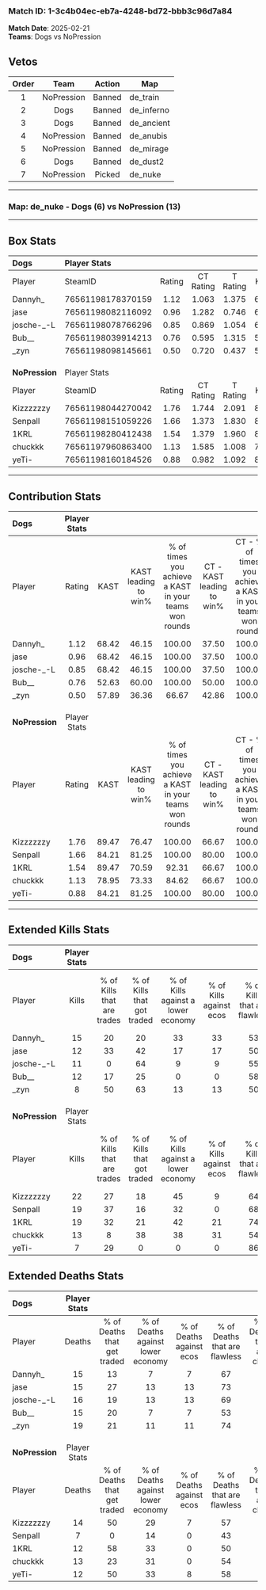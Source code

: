 ### Match ID: 1-3c4b04ec-eb7a-4248-bd72-bbb3c96d7a84  
**Match Date**: 2025-02-21  
**Teams**: Dogs vs NoPression  

## Vetos  

| Order | Team | Action | Map |
| :---: | :--: | :----: | --- |
| 1 | NoPression | Banned | de_train |
| 2 | Dogs | Banned | de_inferno |
| 3 | Dogs | Banned | de_ancient |
| 4 | NoPression | Banned | de_anubis |
| 5 | NoPression | Banned | de_mirage |
| 6 | Dogs | Banned | de_dust2 |
| 7 | NoPression | Picked | de_nuke |

---  

### **Map**: de_nuke - Dogs (6) vs NoPression (13)  
---  

## Box Stats  

| **Dogs**       | Player Stats      |        |           |          |       |       |       |         |        |      |     |
| :- | :- | :-: | :-: | :-: | :-: | :-: | :-: | :-: | :-: | :-: | :-: |
| Player         | SteamID           | Rating | CT Rating | T Rating | KAST  |  ADR  | Kills | Assists | Deaths | K/D  | HS% |
| Dannyh_        | 76561198178370159 |  1.12  |   1.063   |  1.375   | 68.42 | 87.7  |  15   |    3    |   15   | 1.00 | 66  |
| jase           | 76561198082116092 |  0.96  |   1.282   |  0.746   | 68.42 | 79.3  |  12   |    4    |   15   | 0.80 | 41  |
| josche-_-L     | 76561198078766296 |  0.85  |   0.869   |  1.054   | 68.42 | 69.4  |  11   |    3    |   16   | 0.69 | 72  |
| Bub__          | 76561198039914213 |  0.76  |   0.595   |  1.315   | 52.63 | 57.3  |  12   |    2    |   15   | 0.80 | 33  |
| _zyn           | 76561198098145661 |  0.50  |   0.720   |  0.437   | 57.89 | 55.4  |   8   |    2    |   19   | 0.42 | 87  |
|                |                   |        |           |          |       |       |       |         |        |      |     |
|                |                   |        |           |          |       |       |       |         |        |      |     |
|                |                   |        |           |          |       |       |       |         |        |      |     |
| **NoPression** | Player Stats      |        |           |          |       |       |       |         |        |      |     |
| Player         | SteamID           | Rating | CT Rating | T Rating | KAST  |  ADR  | Kills | Assists | Deaths | K/D  | HS% |
| Kizzzzzzy      | 76561198044270042 |  1.76  |   1.744   |  2.091   | 89.47 | 124.7 |  22   |    8    |   14   | 1.57 | 63  |
| Senpall        | 76561198151059226 |  1.66  |   1.373   |  1.830   | 84.21 | 92.0  |  19   |    4    |   7    | 2.71 | 52  |
| 1KRL           | 76561198280412438 |  1.54  |   1.379   |  1.960   | 89.47 | 85.1  |  19   |    4    |   12   | 1.58 | 42  |
| chuckkk        | 76561197960863400 |  1.13  |   1.585   |  1.008   | 78.95 | 74.7  |  13   |    5    |   13   | 1.00 | 38  |
| yeTi-          | 76561198160184526 |  0.88  |   0.982   |  1.092   | 84.21 | 56.9  |   7   |    8    |   12   | 0.58 | 57  |
---  

## Contribution Stats  

| **Dogs**       | Player Stats |       |                      |                                                        |                           |                                                             |                          |                                                            |
| :- | :-: | :-: | :-: | :-: | :-: | :-: | :-: | :-: |
| Player         |    Rating    | KAST  | KAST leading to win% | % of times you achieve a KAST in your teams won rounds | CT - KAST leading to win% | CT - % of times you achieve a KAST in your teams won rounds | T - KAST leading to win% | T - % of times you achieve a KAST in your teams won rounds |
| Dannyh_        |     1.12     | 68.42 |        46.15         |                         100.00                         |           37.50           |                           100.00                            |          60.00           |                           100.00                           |
| jase           |     0.96     | 68.42 |        46.15         |                         100.00                         |           37.50           |                           100.00                            |          60.00           |                           100.00                           |
| josche-_-L     |     0.85     | 68.42 |        46.15         |                         100.00                         |           37.50           |                           100.00                            |          60.00           |                           100.00                           |
| Bub__          |     0.76     | 52.63 |        60.00         |                         100.00                         |           50.00           |                           100.00                            |          75.00           |                           100.00                           |
| _zyn           |     0.50     | 57.89 |        36.36         |                         66.67                          |           42.86           |                           100.00                            |          25.00           |                           33.33                            |
|                |              |       |                      |                                                        |                           |                                                             |                          |                                                            |
|                |              |       |                      |                                                        |                           |                                                             |                          |                                                            |
|                |              |       |                      |                                                        |                           |                                                             |                          |                                                            |
| **NoPression** | Player Stats |       |                      |                                                        |                           |                                                             |                          |                                                            |
| Player         |    Rating    | KAST  | KAST leading to win% | % of times you achieve a KAST in your teams won rounds | CT - KAST leading to win% | CT - % of times you achieve a KAST in your teams won rounds | T - KAST leading to win% | T - % of times you achieve a KAST in your teams won rounds |
| Kizzzzzzy      |     1.76     | 89.47 |        76.47         |                         100.00                         |           66.67           |                           100.00                            |          81.82           |                           100.00                           |
| Senpall        |     1.66     | 84.21 |        81.25         |                         100.00                         |           80.00           |                           100.00                            |          81.82           |                           100.00                           |
| 1KRL           |     1.54     | 89.47 |        70.59         |                         92.31                          |           66.67           |                           100.00                            |          72.73           |                           88.89                            |
| chuckkk        |     1.13     | 78.95 |        73.33         |                         84.62                          |           66.67           |                           100.00                            |          77.78           |                           77.78                            |
| yeTi-          |     0.88     | 84.21 |        81.25         |                         100.00                         |           80.00           |                           100.00                            |          81.82           |                           100.00                           |
---  

## Extended Kills Stats  

| **Dogs**       | Player Stats |                            |                            |                                    |                         |                              |                                 |                                       |                    |           |
| :- | :-: | :-: | :-: | :-: | :-: | :-: | :-: | :-: | :-: | :-: |
| Player         |    Kills     | % of Kills that are trades | % of Kills that got traded | % of Kills against a lower economy | % of Kills against ecos | % of Kills that are flawless | % of Kills that are close duels | % of Kills that are assisted by flash | Pistol Round Kills | AWP Kills |
| Dannyh_        |      15      |             20             |             20             |                 33                 |           33            |              53              |                0                |                   0                   |         0          |     0     |
| jase           |      12      |             33             |             42             |                 17                 |           17            |              50              |               17                |                   8                   |         0          |     2     |
| josche-_-L     |      11      |             0              |             64             |                 9                  |            9            |              55              |                0                |                   0                   |         0          |     1     |
| Bub__          |      12      |             17             |             25             |                 0                  |            0            |              58              |                8                |                   0                   |         0          |     2     |
| _zyn           |      8       |             50             |             63             |                 13                 |           13            |              50              |                0                |                   0                   |         0          |     1     |
|                |              |                            |                            |                                    |                         |                              |                                 |                                       |                    |           |
|                |              |                            |                            |                                    |                         |                              |                                 |                                       |                    |           |
|                |              |                            |                            |                                    |                         |                              |                                 |                                       |                    |           |
| **NoPression** | Player Stats |                            |                            |                                    |                         |                              |                                 |                                       |                    |           |
| Player         |    Kills     | % of Kills that are trades | % of Kills that got traded | % of Kills against a lower economy | % of Kills against ecos | % of Kills that are flawless | % of Kills that are close duels | % of Kills that are assisted by flash | Pistol Round Kills | AWP Kills |
| Kizzzzzzy      |      22      |             27             |             18             |                 45                 |            9            |              64              |                5                |                   9                   |         0          |     3     |
| Senpall        |      19      |             37             |             16             |                 32                 |            0            |              68              |               16                |                   0                   |         3          |     4     |
| 1KRL           |      19      |             32             |             21             |                 42                 |           21            |              74              |                0                |                   5                   |         0          |     1     |
| chuckkk        |      13      |             8              |             38             |                 38                 |           31            |              54              |                8                |                   8                   |         0          |     1     |
| yeTi-          |      7       |             29             |             0              |                 0                  |            0            |              86              |               14                |                   0                   |         0          |     1     |
## Extended Deaths Stats  

| **Dogs**       | Player Stats |                             |                                   |                          |                               |                            |                           |               |
| :- | :-: | :-: | :-: | :-: | :-: | :-: | :-: | :-: |
| Player         |    Deaths    | % of Deaths that get traded | % of Deaths against lower economy | % of Deaths against ecos | % of Deaths that are flawless | % of Deaths that are close | % of Deaths while blinded | Deaths to AWP |
| Dannyh_        |      15      |             13              |                 7                 |            7             |              67               |             0              |             7             |       1       |
| jase           |      15      |             27              |                13                 |            13            |              73               |             7              |             0             |       0       |
| josche-_-L     |      16      |             19              |                13                 |            13            |              69               |             0              |             0             |       0       |
| Bub__          |      15      |             20              |                 7                 |            7             |              53               |             13             |             7             |       1       |
| _zyn           |      19      |             21              |                11                 |            11            |              74               |             16             |            11             |       1       |
|                |              |                             |                                   |                          |                               |                            |                           |               |
|                |              |                             |                                   |                          |                               |                            |                           |               |
|                |              |                             |                                   |                          |                               |                            |                           |               |
| **NoPression** | Player Stats |                             |                                   |                          |                               |                            |                           |               |
| Player         |    Deaths    | % of Deaths that get traded | % of Deaths against lower economy | % of Deaths against ecos | % of Deaths that are flawless | % of Deaths that are close | % of Deaths while blinded | Deaths to AWP |
| Kizzzzzzy      |      14      |             50              |                29                 |            7             |              57               |             14             |             7             |       0       |
| Senpall        |      7       |              0              |                14                 |            0             |              43               |             0              |             0             |       0       |
| 1KRL           |      12      |             58              |                33                 |            0             |              50               |             0              |             0             |       0       |
| chuckkk        |      13      |             23              |                31                 |            0             |              54               |             0              |             0             |       0       |
| yeTi-          |      12      |             50              |                33                 |            8             |              58               |             8              |             0             |       0       |
